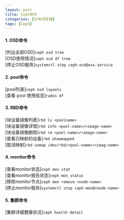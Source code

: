 ```yaml
---
layout: post
title: Ceph命令
categories: [分布式存储]
tags: [Ceph]
---
```

#### 1. OSD命令
[列出全部OSD]`ceph osd tree`  
[OSD使用情况]`ceph osd df tree`  
[停止OSD服务]`systemctl stop ceph-osd@xxx.service`  
<!-- more -->
#### 2. pool命令
[pool列表]`ceph osd lspools`  
[查看 pool 使用信息]`rados df`  
#### 3. RBD命令
[块设备镜像列表]`rbd ls <poolname>`  
[块设备镜像详情]`rbd info <pool-name>/<image-name>`  
[块设备镜像删除]`rbd rm <pool-name>/<image-name>`  
[查看已映射的设备]`rbd showmapped`  
[取消映射]`rbd unmap /dev/rbd/<pool-name>/<imag-name>`  
#### 4. monitor命令
[查看monitor状态]`ceph mon stat`  
[查看monitor报告状态]`ceph mon_status`  
[移除monitor节点]`ceph mon remove <node-name>`  
[停止monitor服务]`systemctl stop ceph-mon@<node-name>`  
#### 5. 集群命令
[集群详细健康状况]`ceph health detail`  
